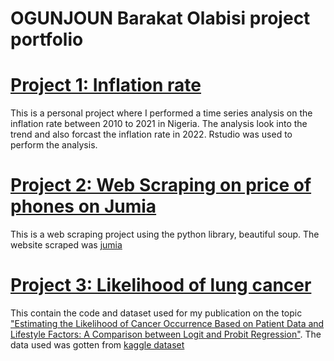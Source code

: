 # OGUNJOUN Barakat Olabisi project portfolio
# [Project 1: Inflation rate](https://github.com/Mojisibe/Inflation-rate)
This is a personal project where I performed a time series analysis on the inflation rate between 2010 to 2021 in Nigeria. The analysis look into the trend and also forcast the inflation rate in 2022. Rstudio was used to perform the analysis.

# [Project 2: Web Scraping on price of phones on Jumia](https://github.com/Mojisibe/Phone-price)
This is a web scraping project using the python library, beautiful soup. The website scraped was [jumia](https://www.jumia.com.ng/phones-tablets/)

# [Project 3: Likelihood of lung cancer](https://github.com/Mojisibe/Lung-Cancer)
This contain the code and dataset used for my publication on the topic ["Estimating the Likelihood of Cancer Occurrence Based on Patient Data and Lifestyle Factors: A Comparison between Logit and Probit Regression"](https://www.oalib.com/paper/6831526). The data used was gotten from [kaggle dataset](https://www.kaggle.com/datasets/nancyalaswad90/lung-cancer)
